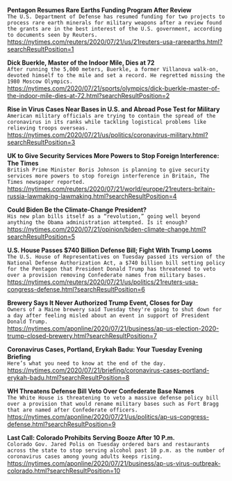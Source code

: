 **Pentagon Resumes Rare Earths Funding Program After Review**\
`The U.S. Department of Defense has resumed funding for two projects to process rare earth minerals for military weapons after a review found the grants are in the best interest of the U.S. government, according to documents seen by Reuters.`\
https://nytimes.com/reuters/2020/07/21/us/21reuters-usa-rareearths.html?searchResultPosition=1

**Dick Buerkle, Master of the Indoor Mile, Dies at 72**\
`After running the 5,000 meters, Buerkle, a former Villanova walk-on, devoted himself to the mile and set a record. He regretted missing the 1980 Moscow Olympics.`\
https://nytimes.com/2020/07/21/sports/olympics/dick-buerkle-master-of-the-indoor-mile-dies-at-72.html?searchResultPosition=2

**Rise in Virus Cases Near Bases in U.S. and Abroad Pose Test for Military**\
`American military officials are trying to contain the spread of the coronavirus in its ranks while tackling logistical problems like relieving troops overseas.`\
https://nytimes.com/2020/07/21/us/politics/coronavirus-military.html?searchResultPosition=3

**UK to Give Security Services More Powers to Stop Foreign Interference: The Times**\
`British Prime Minister Boris Johnson is planning to give security services more powers to stop foreign interference in Britain, The Times newspaper reported. `\
https://nytimes.com/reuters/2020/07/21/world/europe/21reuters-britain-russia-lawmaking-lawmaking.html?searchResultPosition=4

**Could Biden Be the Climate-Change President?**\
`His new plan bills itself as a “revolution,” going well beyond anything the Obama administration attempted. Is it enough?`\
https://nytimes.com/2020/07/21/opinion/biden-climate-change.html?searchResultPosition=5

**U.S. House Passes $740 Billion Defense Bill; Fight With Trump Looms**\
`The U.S. House of Representatives on Tuesday passed its version of the National Defense Authorization Act, a $740 billion bill setting policy for the Pentagon that President Donald Trump has threatened to veto over a provision removing Confederate names from military bases.`\
https://nytimes.com/reuters/2020/07/21/us/politics/21reuters-usa-congress-defense.html?searchResultPosition=6

**Brewery Says It Never Authorized Trump Event, Closes for Day**\
`Owners of a Maine brewery said Tuesday they're going to shut down for a day after feeling misled about an event in support of President Donald Trump.`\
https://nytimes.com/aponline/2020/07/21/business/ap-us-election-2020-trump-closed-brewery.html?searchResultPosition=7

**Coronavirus Cases, Portland, Erykah Badu: Your Tuesday Evening Briefing**\
`Here’s what you need to know at the end of the day.`\
https://nytimes.com/2020/07/21/briefing/coronavirus-cases-portland-erykah-badu.html?searchResultPosition=8

**WH Threatens Defense Bill Veto Over Confederate Base Names**\
`The White House is threatening to veto a massive defense policy bill over a provision that would rename military bases such as Fort Bragg that are named after Confederate officers.`\
https://nytimes.com/aponline/2020/07/21/us/politics/ap-us-congress-defense.html?searchResultPosition=9

**Last Call: Colorado Prohibits Serving Booze After 10 P.m.**\
`Colorado Gov. Jared Polis on Tuesday ordered bars and restaurants across the state to stop serving alcohol past 10 p.m. as the number of coronavirus cases among young adults keeps rising.`\
https://nytimes.com/aponline/2020/07/21/business/ap-us-virus-outbreak-colorado.html?searchResultPosition=10

